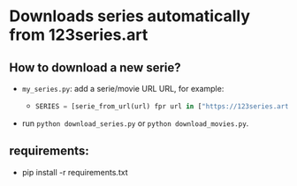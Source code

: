 # Downloads series automatically from 123series.art

## How to download a new serie?

- `my_series.py`: add a serie/movie URL URL, for example:
  - ```python
    SERIES = [serie_from_url(url) fpr url in ["https://123series.art/series/<SERIE>"]
    ```
- run `python download_series.py` or `python download_movies.py`.

## requirements:

- pip install -r requirements.txt
